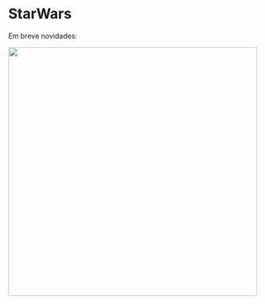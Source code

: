 # StarWars

Em breve novidades:

<div align "center>
<img src="https://media.giphy.com/media/PKgfwX7ct5f5C/giphy.gif" width="500px">
</div>
